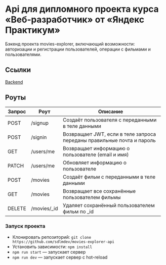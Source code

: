 # Api для дипломного проекта курса «Веб-разработчик» от «Яндекс Практикум»

Бэкенд проекта movies-explorer, включающий возможности: авторизации и регистрации пользователей, операции с фильмами и пользователями.

## Ссылки

[Backend](http://movies.api.sdlmdev.site/)

## Роуты

<table>
  <thead>
    <tr>
      <th>Запрос</th>
      <th>Роут</th>
      <th>Описание</th>
    </tr>
  </thead>
  <tbody>
    <tr>
      <td>POST</td>
      <td>/signup</td>
      <td>Создаёт пользователя с переданными в теле данными</td>
    </tr>
    <tr>
      <td>POST</td>
      <td>/signin</td>
      <td>Возвращает JWT, если в теле запроса переданы правильные почта и пароль</td>
    </tr>
    <tr>
      <td>GET</td>
      <td>/users/me</td>
      <td>Возвращает информацию о пользователе (email и имя)</td>
    </tr>
    <tr>
      <td>PATCH</td>
      <td>/users/me</td>
      <td>Обновляет информацию о пользователе</td>
    </tr>
    <tr>
      <td>POST</td>
      <td>/movies</td>
      <td>Создаёт фильм с переданными в теле данными</td>
    </tr>
    <tr>
      <td>GET</td>
      <td>/movies</td>
      <td>Возвращает все сохранённые пользователем фильмы</td>
    </tr>
    <tr>
      <td>DELETE</td>
      <td>/movies/_id</td>
      <td>Удаляет сохранённый пользователем фильм по _id</td>
    </tr>
  </tbody>
</table>

### Запуск проекта

* Клонировать репозиторий: `git clone https://github.com/sdlmdev/movies-explorer-api`
* Установить зависимости: `npm install`
* `npm run start` — запускает сервер
* `npm run dev` — запускает сервер с hot-reload
